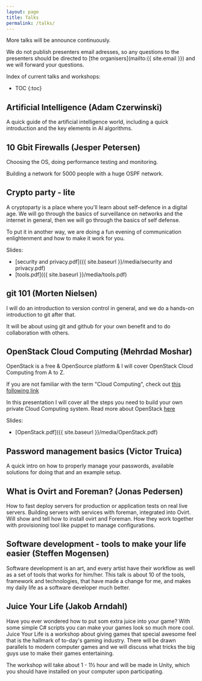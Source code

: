 ```yaml
---
layout: page
title: Talks
permalink: /talks/
---
```



More talks will be announce continuously.

We do not publish presenters email adresses, so any questions to the presenters should be directed to [the organisers](mailto:{{ site.email }}) and we will forward your questions.

Index of current talks and workshops:

* TOC
{:toc}


Artificial Intelligence (Adam Czerwinski)
--------------------------

A quick guide of the artificial intelligence world, including a quick introduction and the key elements in AI algorithms.


10 Gbit Firewalls (Jesper Petersen)
------------------

Choosing the OS, doing performance testing and monitoring.

Building a network for 5000 people with a huge OSPF network.


Crypto party - lite
------------------------

A cryptoparty is a place where you'll learn about self-defence in a digital age. We will go through the basics of surveillance on networks and the internet in general, then we will go through the basics of self defense.

To put it in another way, we are doing a fun evening of communication enlightenment and how to make it work for you.

Slides: 

* [security and privacy.pdf]({{ site.baseurl }}/media/security and privacy.pdf)
* [tools.pdf]({{ site.baseurl }}/media/tools.pdf)



git 101 (Morten Nielsen)
------------------------

I will do an introduction to version control in general, and we do a hands-on introduction to git after that.

It will be about using git and github for your own benefit and to do collaboration with others.

OpenStack Cloud Computing (Mehrdad Moshar)
-------------------------------------------

OpenStack is a free & OpenSource platform & I will cover OpenStack Cloud Computing from A to Z.

If you are not familiar with the term "Cloud Computing", check out [this following link](http://www.pcmag.com/article2/0,2817,2372163,00.asp)

In this presentation I will cover all the steps you need to build your own private Cloud Computing system.
Read more about OpenStack [here](https://www.openstack.org/software/)

Slides:

* [OpenStack.pdf]({{ site.baseurl }}/media/OpenStack.pdf)


Password management basics (Victor Truica)
---------------------------------------------

A quick intro on how to properly manage your passwords, available solutions for doing that and an example setup.


What is Ovirt and Foreman? (Jonas Pedersen)
-------------------------------

How to fast deploy servers for production or application tests on real live servers. Building servers with services with foreman, integrated into Ovirt.
Will show and tell how to install ovirt and Foreman. How they work together with provisioning tool like puppet to manage configurations. 


Software development - tools to make your life easier (Steffen Mogensen)
-------------------------------------------------------

Software development is an art, and every artist have their workflow as well as a set of tools that works for him/her. 
This talk is about 10 of the tools, framework and technologies, that have made a change for me, and makes my daily life as a software developer much better.


Juice Your Life (Jakob Arndahl)
--------------------------

Have you ever wondered how to put som extra juice into your game? With some simple C# scripts you can make your games look so much more cool. Juice Your Life is a workshop about giving games that special awesome feel that is the hallmark of to-day's gaming industry. There will be drawn parallels to modern computer games and we will discuss what tricks the big guys use to make their games entertaining.

The workshop will take about 1 - 1½ hour and will be made in Unity, which you should have installed on your computer upon participating.

